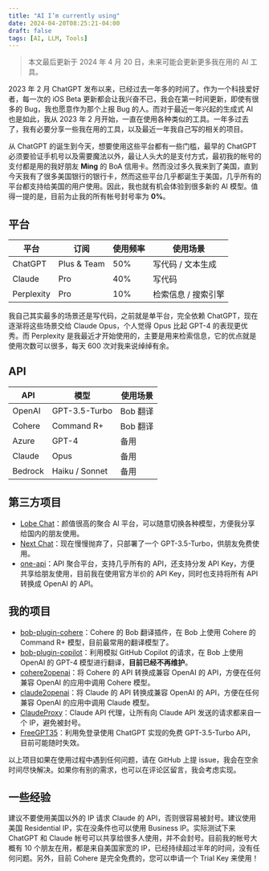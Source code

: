 ```yaml
---
title: "AI ​​I’m currently using"
date: 2024-04-20T08:25:21-04:00
draft: false
tags: [AI, LLM, Tools]
---
```


> 本文最后更新于 2024 年 4 月 20 日，未来可能会更新更多我在用的 AI 工具。

2023 年 2 月 ChatGPT 发布以来，已经过去一年多的时间了。作为一个科技爱好者，每一次的 iOS Beta 更新都会让我兴奋不已，我会在第一时间更新，即使有很多的 Bug，我也愿意作为那个上报 Bug 的人。而对于最近一年兴起的生成式 AI 也是如此，我从 2023 年 2 月开始，一直在使用各种类似的工具。一年多过去了，我有必要分享一些我在用的工具，以及最近一年我自己写的相关的项目。

从 ChatGPT 的诞生到今天，想要使用这些平台都有一些门槛，最早的 ChatGPT 必须要验证手机号以及需要魔法以外，最让人头大的是支付方式，最初我的帐号的支付都是用的我好朋友 **Ming** 的 BoA 信用卡。然而没过多久我来到了美国，直到今天我有了很多美国银行的银行卡，然而这些平台几乎都诞生于美国，几乎所有的平台都支持给美国的用户使用。因此，我也就有机会体验到很多新的 AI 模型。值得一提的是，目前为止我的所有帐号封号率为 **0%**。

## 平台

| 平台 | 订阅 | 使用频率 | 使用场景 |
| --- | --- | --- | --- |
| ChatGPT | Plus & Team | 50% | 写代码 / 文本生成 |
| Claude | Pro | 40% | 写代码 |
| Perplexity | Pro | 10% | 检索信息 / 搜索引擎 |

我自己其实最多的场景还是写代码，之前就是单平台，完全依赖 ChatGPT，现在逐渐将这些场景交给 Claude Opus，个人觉得 Opus 比起 GPT-4 的表现更优秀。而 Perplexity 是我最近才开始使用的，主要是用来检索信息，它的优点就是使用次数可以很多，每天 600 次对我来说绰绰有余。

## API

| API | 模型 | 使用场景 |
| --- | --- | --- |
| OpenAI | GPT-3.5-Turbo | Bob 翻译 |
| Cohere | Command R+ | Bob 翻译 |
| Azure | GPT-4 | 备用 |
| Claude | Opus | 备用 |
| Bedrock | Haiku / Sonnet | 备用 |

## 第三方项目

- [Lobe Chat](https://github.com/lobehub/lobe-chat)：颜值很高的聚合 AI 平台，可以随意切换各种模型，方便我分享给国内的朋友使用。
- [Next Chat](https://github.com/ChatGPTNextWeb/ChatGPT-Next-Web)：现在慢慢抛弃了，只部署了一个 GPT-3.5-Turbo，供朋友免费使用。
- [one-api](https://github.com/songquanpeng/one-api)：API 聚合平台，支持几乎所有的 API，还支持分发 API Key，方便共享给朋友使用，目前我在使用官方半价的 API Key，同时也支持将所有 API 转换成 OpenAI 的 API。

## 我的项目

- [bob-plugin-cohere](https://github.com/missuo/bob-plugin-cohere)：Cohere 的 Bob 翻译插件，在 Bob 上使用 Cohere 的 Command R+ 模型，目前最常用的翻译模型了。
- [bob-plugin-copilot](https://github.com/missuo/bob-plugin-copilot)：利用模拟 GitHub Copilot 的请求，在 Bob 上使用 OpenAI 的 GPT-4 模型进行翻译，**目前已经不再维护**。
- [cohere2openai](https://github.com/missuo/cohere2openai)：将 Cohere 的 API 转换成兼容 OpenAI 的 API，方便在任何兼容 OpenAI 的应用中调用 Cohere 模型。
- [claude2openai](https://github.com/missuo/claude2openai)：将 Claude 的 API 转换成兼容 OpenAI 的 API，方便在任何兼容 OpenAI 的应用中调用 Claude 模型。
- [ClaudeProxy](https://github.com/missuo/ClaudeProxy)：Claude API 代理，让所有向 Claude API 发送的请求都来自一个 IP，避免被封号。
- [FreeGPT35](https://github.com/missuo/FreeGPT35)：利用免登录使用 ChatGPT 实现的免费 GPT-3.5-Turbo API，目前可能随时失效。

以上项目如果在使用过程中遇到任何问题，请在 GitHub 上提 issue，我会在空余时间尽快解决。如果你有别的需求，也可以在评论区留言，我会考虑实现。

## 一些经验

建议不要使用美国以外的 IP 请求 Claude 的 API，否则很容易被封号。建议使用美国 Residential IP，实在没条件也可以使用 Business IP。实际测试下来 ChatGPT 和 Claude 帐号可以共享给很多人使用，并不会封号。目前我的帐号大概有 10 个朋友在用，都是来自美国家宽的 IP，已经持续超过半年的时间，没有任何问题。另外，目前 Cohere 是完全免费的，您可以申请一个 Trial Key 来使用！